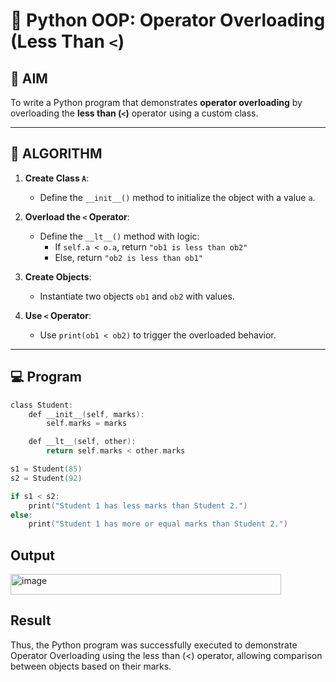 # 🐍 Python OOP: Operator Overloading (Less Than `<`)

## 🎯 AIM

To write a Python program that demonstrates **operator overloading** by overloading the **less than (`<`)** operator using a custom class.

---

## 🧠 ALGORITHM

1. **Create Class `A`**:
   - Define the `__init__()` method to initialize the object with a value `a`.

2. **Overload the `<` Operator**:
   - Define the `__lt__()` method with logic:
     - If `self.a < o.a`, return `"ob1 is less than ob2"`
     - Else, return `"ob2 is less than ob1"`

3. **Create Objects**:
   - Instantiate two objects `ob1` and `ob2` with values.

4. **Use `<` Operator**:
   - Use `print(ob1 < ob2)` to trigger the overloaded behavior.

---

## 💻 Program
```c
class Student:
    def __init__(self, marks):
        self.marks = marks

    def __lt__(self, other):
        return self.marks < other.marks

s1 = Student(85)
s2 = Student(92)

if s1 < s2:
    print("Student 1 has less marks than Student 2.")
else:
    print("Student 1 has more or equal marks than Student 2.")

```
## Output
<img width="433" height="33" alt="image" src="https://github.com/user-attachments/assets/14591554-546b-497d-ad8f-170d686ca48a" />


## Result
Thus, the Python program was successfully executed to demonstrate Operator Overloading using the less than (<) operator, allowing comparison between objects based on their marks.
